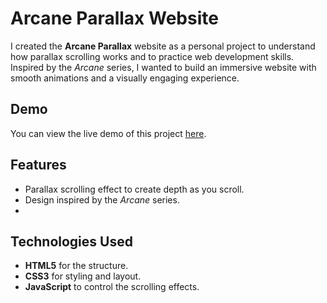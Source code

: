 # Arcane Parallax Website

I created the **Arcane Parallax** website as a personal project to understand how parallax scrolling works and to practice web development skills. Inspired by the *Arcane* series, I wanted to build an immersive website with smooth animations and a visually engaging experience.

## Demo

You can view the live demo of this project [here](#).

## Features

- Parallax scrolling effect to create depth as you scroll.
- Design inspired by the *Arcane* series.
- 
## Technologies Used

- **HTML5** for the structure.
- **CSS3** for styling and layout.
- **JavaScript** to control the scrolling effects.


